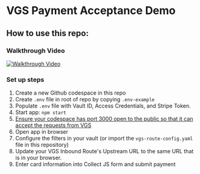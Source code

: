 # VGS Payment Acceptance Demo

## How to use this repo:
### Walkthrough Video
[![Walkthrough Video](https://img.youtube.com/vi/wdzrkKVJMO0/0.jpg)](https://www.youtube.com/watch?v=wdzrkKVJMO0)

### Set up steps
1. Create a new Github codespace in this repo
1. Create `.env` file in root of repo by copying `.env-example`
1. Populate `.env` file with Vault ID, Access Credentials, and Stripe Token.
1. Start app: `npm start`
1. [Ensure your codespace has port 3000 open to the public so that it can accept the requests from VGS](https://docs.github.com/en/codespaces/developing-in-codespaces/forwarding-ports-in-your-codespace#sharing-a-port)
1. Open app in browser
1. Configure the filters in your vault (or import the `vgs-route-config.yaml` file in this repository)
1. Update your VGS Inbound Route's Upstream URL to the same URL that is in your browser.
1. Enter card information into Collect JS form and submit payment

